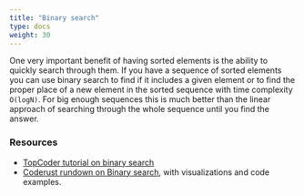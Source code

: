 ```yaml
---
title: "Binary search"
type: docs
weight: 30
---
```

One very important benefit of having sorted elements is the ability to quickly search through them. If you have a sequence of sorted elements you can use binary search to find if it includes a given element or to find the proper place of a new element in the sorted sequence with time complexity `O(logN)`. For big enough sequences this is much better than the linear approach of searching through the whole sequence until you find the answer.

### Resources

- <a href="https://www.topcoder.com/thrive/articles/Binary%20Search" target="_blank" rel="noopener noreferrer">TopCoder tutorial on binary search</a>
- <a href="https://www.educative.io/courses/coderust-hacking-the-coding-interview/implement-binary-search-on-a-sorted-array" target="_blank" rel="noopener noreferrer">Coderust rundown on Binary search</a>, with visualizations and code examples.
